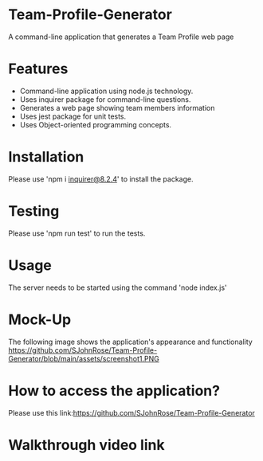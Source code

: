 # Team-Profile-Generator
A command-line application that generates a Team Profile web page

# Features
* Command-line application using node.js technology.
* Uses inquirer package for command-line questions.
* Generates a web page showing team members information
* Uses jest package for unit tests.
* Uses Object-oriented programming concepts.

# Installation
Please use 'npm i inquirer@8.2.4' to install the package.

# Testing
Please use 'npm run test' to run the tests.

# Usage
The server needs to be started using the command 'node index.js'

# Mock-Up
The following image shows the application's appearance and functionality
https://github.com/SJohnRose/Team-Profile-Generator/blob/main/assets/screenshot1.PNG

# How to access the application?
Please use this link:https://github.com/SJohnRose/Team-Profile-Generator

# Walkthrough video link
